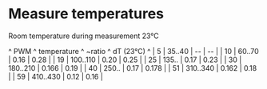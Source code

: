 # Measure temperatures 

Room temperature during measurement 23°C

^ PWM ^ temperature ^   ~ratio  ^ dT (23°C) ^
|  5  |  35..40     |   --      |  --       |
| 10  |  60..70     |   0.16    |  0.28     |
| 19  | 100..110    |   0.20    |  0.25     |
| 25  | 135..       |   0.17    |  0.23     |
| 30  | 180..210    |   0.166   |  0.19     |
| 40  | 250..       |   0.17    |  0.178    |
| 51  | 310..340    |   0.162   |  0.18     |
| 59  | 410..430    |   0.12    |  0.16     |